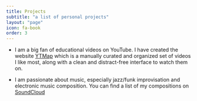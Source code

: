 ```yaml
---
title: Projects
subtitle: "a list of personal projects"
layout: "page"
icon: fa-book
order: 3
---
```


- I am a big fan of educational videos on YouTube. I have created the website [YTMap](https://ytmap.github.io/) which is a manually curated and organized set of videos I like most, along with a clean and distract-free interface to watch them on.

- I am passionate about music, especially jazz/funk improvisation and electronic music composition. You can find a list of my compositions on [SoundCloud](https://souncloud.com/phazmusic/)

